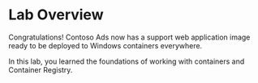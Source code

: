 # Lab Overview

Congratulations! Contoso Ads now has a support web application image ready to be deployed to Windows containers everywhere.

In this lab, you learned the foundations of working with containers and Container Registry. 

